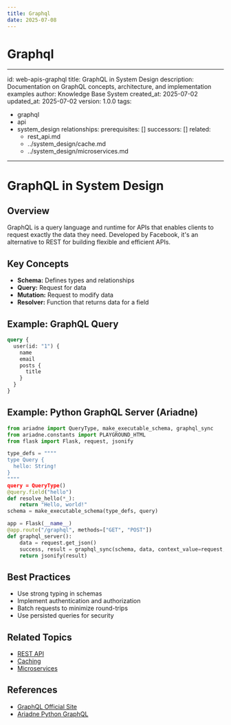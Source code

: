 ```yaml
---
title: Graphql
date: 2025-07-08
---
```


# Graphql

---
id: web-apis-graphql
title: GraphQL in System Design
description: Documentation on GraphQL concepts, architecture, and implementation examples
author: Knowledge Base System
created_at: 2025-07-02
updated_at: 2025-07-02
version: 1.0.0
tags:
- graphql
- api
- system_design
relationships:
  prerequisites: []
  successors: []
  related:
  - rest_api.md
  - ../system_design/cache.md
  - ../system_design/microservices.md
---

# GraphQL in System Design

## Overview

GraphQL is a query language and runtime for APIs that enables clients to request exactly the data they need. Developed by Facebook, it's an alternative to REST for building flexible and efficient APIs.

## Key Concepts
- **Schema:** Defines types and relationships
- **Query:** Request for data
- **Mutation:** Request to modify data
- **Resolver:** Function that returns data for a field

## Example: GraphQL Query
```graphql
query {
  user(id: "1") {
    name
    email
    posts {
      title
    }
  }
}
```

## Example: Python GraphQL Server (Ariadne)
```python
from ariadne import QueryType, make_executable_schema, graphql_sync
from ariadne.constants import PLAYGROUND_HTML
from flask import Flask, request, jsonify

type_defs = """"
type Query {
  hello: String!
}
""""
query = QueryType()
@query.field("hello")
def resolve_hello(*_):
    return "Hello, world!"
schema = make_executable_schema(type_defs, query)

app = Flask(__name__)
@app.route("/graphql", methods=["GET", "POST"])
def graphql_server():
    data = request.get_json()
    success, result = graphql_sync(schema, data, context_value=request, debug=True)
    return jsonify(result)
```

## Best Practices
- Use strong typing in schemas
- Implement authentication and authorization
- Batch requests to minimize round-trips
- Use persisted queries for security

## Related Topics
- [REST API](rest_api.md)
- [Caching](../system_design/cache.md)
- [Microservices](../system_design/microservices.md)

## References
- [GraphQL Official Site](https://graphql.org/)
- [Ariadne Python GraphQL](https://ariadnegraphql.org/docs/intro/)
